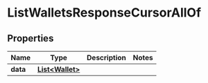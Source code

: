 

# ListWalletsResponseCursorAllOf


## Properties

| Name | Type | Description | Notes |
|------------ | ------------- | ------------- | -------------|
|**data** | [**List&lt;Wallet&gt;**](Wallet.md) |  |  |



